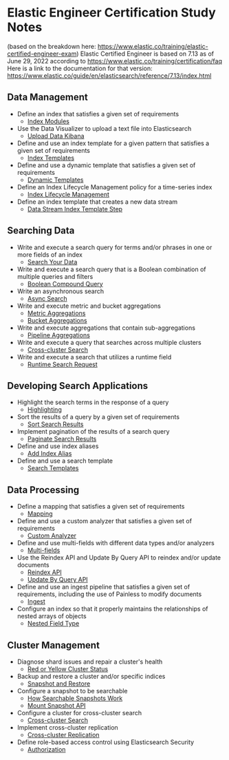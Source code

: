 # Elastic Engineer Certification Study Notes
(based on the breakdown here: https://www.elastic.co/training/elastic-certified-engineer-exam)
Elastic Certified Engineer is based on 7.13 as of June 29, 2022 according to https://www.elastic.co/training/certification/faq
Here is a link to the documentation for that version: https://www.elastic.co/guide/en/elasticsearch/reference/7.13/index.html

## Data Management

- Define an index that satisfies a given set of requirements
  - [Index Modules](https://www.elastic.co/guide/en/elasticsearch/reference/7.13/index-modules.html)
- Use the Data Visualizer to upload a text file into Elasticsearch
  - [Upload Data Kibana](https://www.elastic.co/guide/en/kibana/7.13/connect-to-elasticsearch.html#upload-data-kibana)
- Define and use an index template for a given pattern that satisfies a given set of requirements
  - [Index Templates](https://www.elastic.co/guide/en/elasticsearch/reference/7.13/index-templates.html)
- Define and use a dynamic template that satisfies a given set of requirements
  - [Dynamic Templates](https://www.elastic.co/guide/en/elasticsearch/reference/7.13/dynamic-templates.html)
- Define an Index Lifecycle Management policy for a time-series index
  - [Index Lifecycle Management](https://www.elastic.co/guide/en/elasticsearch/reference/7.13/index-lifecycle-management.html)
- Define an index template that creates a new data stream
  - [Data Stream Index Template Step](https://www.elastic.co/guide/en/elasticsearch/reference/7.13/set-up-a-data-stream.html#create-index-template)

## Searching Data

- Write and execute a search query for terms and/or phrases in one or more fields of an index
  - [Search Your Data](https://www.elastic.co/guide/en/elasticsearch/reference/7.13/search-your-data.html)
- Write and execute a search query that is a Boolean combination of multiple queries and filters
  - [Boolean Compound Query](https://www.elastic.co/guide/en/elasticsearch/reference/7.13/query-dsl-bool-query.html)
- Write an asynchronous search
  - [Async Search](https://www.elastic.co/guide/en/elasticsearch/reference/7.13/async-search.html)
- Write and execute metric and bucket aggregations
  - [Metric Aggregations](https://www.elastic.co/guide/en/elasticsearch/reference/7.13/search-aggregations-metrics.html)
  - [Bucket Aggregations](https://www.elastic.co/guide/en/elasticsearch/reference/7.13/search-aggregations-bucket.html)
- Write and execute aggregations that contain sub-aggregations
  - [Pipeline Aggregations](https://www.elastic.co/guide/en/elasticsearch/reference/7.13/search-aggregations-pipeline.html)
- Write and execute a query that searches across multiple clusters
  - [Cross-cluster Search](https://www.elastic.co/guide/en/elasticsearch/reference/7.13/modules-cross-cluster-search.html)
- Write and execute a search that utilizes a runtime field
  - [Runtime Search Request](https://www.elastic.co/guide/en/elasticsearch/reference/7.13/runtime-search-request.html)

## Developing Search Applications

- Highlight the search terms in the response of a query
  - [Highlighting](https://www.elastic.co/guide/en/elasticsearch/reference/7.13/highlighting.html)
- Sort the results of a query by a given set of requirements
  - [Sort Search Results](https://www.elastic.co/guide/en/elasticsearch/reference/7.13/sort-search-results.html)
- Implement pagination of the results of a search query
  - [Paginate Search Results](https://www.elastic.co/guide/en/elasticsearch/reference/7.13/paginate-search-results.html)
- Define and use index aliases
  - [Add Index Alias](https://www.elastic.co/guide/en/elasticsearch/reference/7.13/indices-add-alias.html)
- Define and use a search template
  - [Search Templates](https://www.elastic.co/guide/en/elasticsearch/reference/7.13/search-template.html)

## Data Processing

- Define a mapping that satisfies a given set of requirements
  - [Mapping](https://www.elastic.co/guide/en/elasticsearch/reference/7.13/mapping.html)
- Define and use a custom analyzer that satisfies a given set of requirements
  - [Custom Analyzer](https://www.elastic.co/guide/en/elasticsearch/reference/7.13/analysis-custom-analyzer.html)
- Define and use multi-fields with different data types and/or analyzers
  - [Multi-fields](https://www.elastic.co/guide/en/elasticsearch/reference/7.13/multi-fields.html)
- Use the Reindex API and Update By Query API to reindex and/or update documents
  - [Reindex API](https://www.elastic.co/guide/en/elasticsearch/reference/7.13/docs-reindex.html)
  - [Update By Query API](https://www.elastic.co/guide/en/elasticsearch/reference/7.13/docs-update-by-query.html)
- Define and use an ingest pipeline that satisfies a given set of requirements, including the use of Painless to modify documents
  - [Ingest](https://www.elastic.co/guide/en/elasticsearch/reference/7.13/ingest.html)
- Configure an index so that it properly maintains the relationships of nested arrays of objects
  - [Nested Field Type](https://www.elastic.co/guide/en/elasticsearch/reference/7.13/nested.html)

## Cluster Management

- Diagnose shard issues and repair a cluster's health
  - [Red or Yellow Cluster Status](https://www.elastic.co/guide/en/elasticsearch/reference/7.13/fix-common-cluster-issues.html#fix-red-yellow-cluster-status)
- Backup and restore a cluster and/or specific indices
  - [Snapshot and Restore](https://www.elastic.co/guide/en/elasticsearch/reference/7.13/snapshot-restore.html)
- Configure a snapshot to be searchable
  - [How Searchable Snapshots Work](https://www.elastic.co/guide/en/elasticsearch/reference/7.13/searchable-snapshots.html#how-searchable-snapshots-work)
  - [Mount Snapshot API](https://www.elastic.co/guide/en/elasticsearch/reference/7.13/searchable-snapshots-api-mount-snapshot.html)
- Configure a cluster for cross-cluster search
  - [Cross-cluster Search](https://www.elastic.co/guide/en/elasticsearch/reference/7.13/modules-cross-cluster-search.html)
- Implement cross-cluster replication
  - [Cross-cluster Replication](https://www.elastic.co/guide/en/elasticsearch/reference/7.13/xpack-ccr.html)
- Define role-based access control using Elasticsearch Security
  - [Authorization](https://www.elastic.co/guide/en/elasticsearch/reference/7.13/authorization.html)
